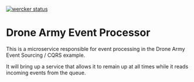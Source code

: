 [![wercker status](https://app.wercker.com/status/8458929e4f6bb3991fa0eb4aeb0f661d/m "wercker status")](https://app.wercker.com/project/bykey/8458929e4f6bb3991fa0eb4aeb0f661d)

# Drone Army Event Processor
This is a microservice responsible for event processing in the Drone Army Event Sourcing / CQRS example.

It will bring up a service that allows it to remain up at all times while it reads incoming events from the
queue.
